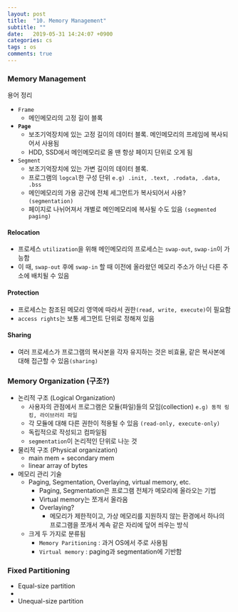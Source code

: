 ```yaml
---
layout: post
title:  "10. Memory Management"
subtitle: ""
date:   2019-05-31 14:24:07 +0900
categories: cs
tags : os
comments: true
---
```


### Memory Management

용어 정리
- `Frame` 
  - 메인메모리의 고정 길이 블록
- **`Page`** 
  - 보조기억장치에 있는 고정 길이의 데이터 블록. 메인메모리의 프레임에 복사되어서 사용됨
  - HDD, SSD에서 메인메모리로 올 땐 항상 페이지 단위로 오게 됨
- `Segment` 
  - 보조기억장치에 있는 가변 길이의 데이터 블록.
  - 프로그램의 `logcal`한 구성 단위 `e.g) .init, .text, .rodata, .data, .bss`
  - 메인메모리의 가용 공간에 전체 세그먼트가 복사되어서 사용? `(segmentation)`
  - 페이지로 나뉘어져서 개별로 메인메모리에 복사될 수도 있음 `(segmented paging)`
  

#### Relocation
- 프로세스 `utilization`을 위해 메인메모리의 프로세스는 `swap-out`, `swap-in`이 가능함
- 이 때, `swap-out` 후에 `swap-in` 할 때 이전에 올라왔던 메모리 주소가 아닌 다른 주소에 배치될 수 있음

#### Protection
- 프로세스는 참조된 메모리 영역에 따라서 권한`(read, write, execute)`이 필요함
- `access rights`는 보통 세그먼트 단위로 정해져 있음
  
#### Sharing
- 여러 프로세스가 프로그램의 복사본을 각자 유지하는 것은 비효율, 같은 복사본에 대해 접근할 수 있음`(sharing)`

### Memory Organization (구조?)
- 논리적 구조 (Logical Organization)
  - 사용자의 관점에서 프로그램은 모듈(파일)들의 모임(collection) `e.g) 동적 링킹, 라이브러리 파일`
  - 각 모듈에 대해 다른 권한이 적용될 수 있음 `(read-only, execute-only)`
  - 독립적으로 작성되고 컴파일됨
  - `segmentation`이 논리적인 단위로 나눈 것
- 물리적 구조 (Physical organization)
  - main mem + secondary mem
  - linear array of bytes
- 메모리 관리 기술
  - Paging, Segmentation, Overlaying, virtual memory, etc.
    - Paging, Segmentation은 프로그램 전체가 메모리에 올라오는 기법
    - Virtual memory는 쪼개서 올라옴
    - Overlaying?
      - 메모리가 제한적이고, 가상 메모리를 지원하지 않는 환경에서 하나의 프로그램을 쪼개서 계속 같은 자리에 덮어 씌우는 방식
  - 크게 두 가지로 분류됨
    - `Memory Paritioning` : 과거 OS에서 주로 사용됨
    - `Virtual memory` : paging과 segmentation에 기반함

### Fixed Partitioning
  - Equal-size partition
  - 
  - Unequal-size partition

